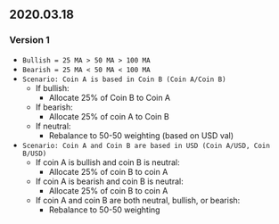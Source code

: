 ## 2020.03.18

### Version 1
* `Bullish = 25 MA > 50 MA > 100 MA`
* `Bearish = 25 MA < 50 MA < 100 MA`
* `Scenario: Coin A is based in Coin B (Coin A/Coin B)`
  * If bullish:
    * Allocate 25% of Coin B to Coin A
  * If bearish:
    * Allocate 25% of coin A to Coin B
  * If neutral:
    * Rebalance to 50-50 weighting (based on USD val)
* `Scenario: Coin A and Coin B are based in USD (Coin A/USD, Coin B/USD)`
  * If coin A is bullish and coin B is neutral:
    * Allocate 25% of coin B to coin A
  * If coin A is bearish and coin B is neutral:
    * Allocate 25% of coin B to coin A
  * If coin A and coin B are both neutral, bullish, or bearish:
    * Rebalance to 50-50 weighting
